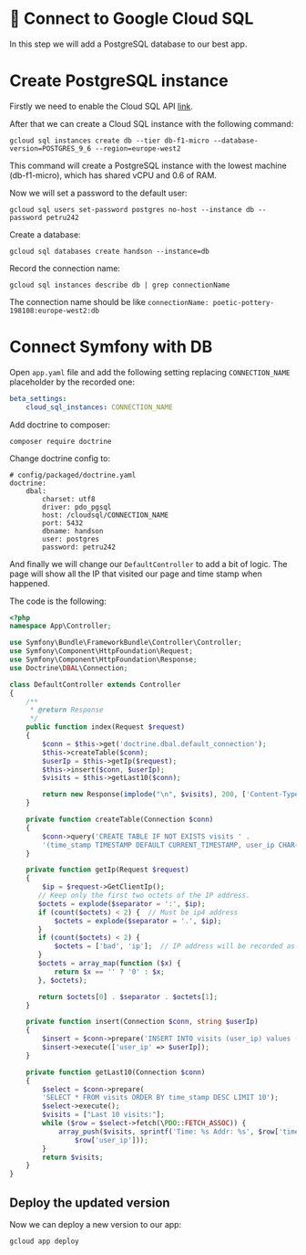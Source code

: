 # 🔗 Connect to Google Cloud SQL
In this step we will add a PostgreSQL database to our best app.

# Create PostgreSQL instance
Firstly we need to enable the Cloud SQL API [link](https://console.cloud.google.com/flows/enableapi?apiid=sqladmin&redirect=https:%2F%2Fconsole.cloud.google.com).

After that we can create a Cloud SQL instance with the following command:
```
gcloud sql instances create db --tier db-f1-micro --database-version=POSTGRES_9_6 --region=europe-west2
```

This command will create a PostgreSQL instance with the lowest machine
(db-f1-micro), which has shared vCPU and 0.6 of RAM.

Now we will set a password to the default user:
```
gcloud sql users set-password postgres no-host --instance db --password petru242
```

Create a database:
```
gcloud sql databases create handson --instance=db
```

Record the connection name:
```
gcloud sql instances describe db | grep connectionName
```

The connection name should be like `connectionName: poetic-pottery-198108:europe-west2:db`

# Connect Symfony with DB

Open `app.yaml` file and add the following setting replacing `CONNECTION_NAME` placeholder by the recorded one:
```yaml
beta_settings:
    cloud_sql_instances: CONNECTION_NAME
```

Add doctrine to composer:
```
composer require doctrine
```

Change doctrine config to:
```
# config/packaged/doctrine.yaml
doctrine:
    dbal:
        charset: utf8
        driver: pdo_pgsql
        host: /cloudsql/CONNECTION_NAME
        port: 5432
        dbname: handson
        user: postgres
        password: petru242
```

And finally we will change our `DefaultController` to add a bit of logic. The page will show all the IP that visited our page and time stamp when happened.

The code is the following:

```php
<?php
namespace App\Controller;

use Symfony\Bundle\FrameworkBundle\Controller\Controller;
use Symfony\Component\HttpFoundation\Request;
use Symfony\Component\HttpFoundation\Response;
use Doctrine\DBAL\Connection;

class DefaultController extends Controller
{
    /**
     * @return Response
     */
    public function index(Request $request)
    {
        $conn = $this->get('doctrine.dbal.default_connection');
        $this->createTable($conn);
        $userIp = $this->getIp($request);
        $this->insert($conn, $userIp);
        $visits = $this->getLast10($conn);

        return new Response(implode("\n", $visits), 200, ['Content-Type' => 'text/plain']);
    }

    private function createTable(Connection $conn)
    {
        $conn->query('CREATE TABLE IF NOT EXISTS visits ' .
        '(time_stamp TIMESTAMP DEFAULT CURRENT_TIMESTAMP, user_ip CHAR(64))');
    }

    private function getIp(Request $request)
    {
        $ip = $request->GetClientIp();
       // Keep only the first two octets of the IP address.
       $octets = explode($separator = ':', $ip);
       if (count($octets) < 2) {  // Must be ip4 address
           $octets = explode($separator = '.', $ip);
       }
       if (count($octets) < 2) {
           $octets = ['bad', 'ip'];  // IP address will be recorded as bad.ip.
       }
       $octets = array_map(function ($x) {
           return $x == '' ? '0' : $x;
       }, $octets);

       return $octets[0] . $separator . $octets[1];
    }

    private function insert(Connection $conn, string $userIp)
    {
        $insert = $conn->prepare('INSERT INTO visits (user_ip) values (:user_ip)');
        $insert->execute(['user_ip' => $userIp]);
    }

    private function getLast10(Connection $conn)
    {
        $select = $conn->prepare(
        'SELECT * FROM visits ORDER BY time_stamp DESC LIMIT 10');
        $select->execute();
        $visits = ["Last 10 visits:"];
        while ($row = $select->fetch(\PDO::FETCH_ASSOC)) {
            array_push($visits, sprintf('Time: %s Addr: %s', $row['time_stamp'],
                $row['user_ip']));
        }
        return $visits;
    }
}

```

## Deploy the updated version
Now we can deploy a new version to our app:
```
gcloud app deploy
```
